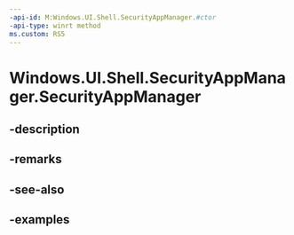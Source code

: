 ```yaml
---
-api-id: M:Windows.UI.Shell.SecurityAppManager.#ctor
-api-type: winrt method
ms.custom: RS5
---
```


<!-- Method syntax.
public SecurityAppManager.SecurityAppManager()
-->

# Windows.UI.Shell.SecurityAppManager.SecurityAppManager

## -description

## -remarks

## -see-also

## -examples

